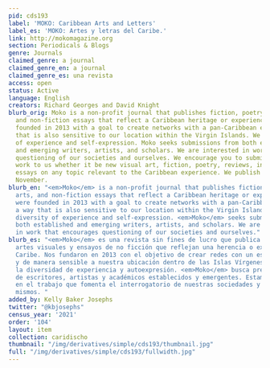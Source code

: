 ```yaml
---
pid: cds193
label: 'MOKO: Caribbean Arts and Letters'
label_es: 'MOKO: Artes y letras del Caribe.'
link: http://mokomagazine.org
section: Periodicals & Blogs
genre: Journals
claimed_genre: a journal
claimed_genre_en: a journal
claimed_genre_es: una revista
access: open
status: Active
language: English
creators: Richard Georges and David Knight
blurb_orig: Moko is a non-profit journal that publishes fiction, poetry, visual arts,
  and non-fiction essays that reflect a Caribbean heritage or experience. We were
  founded in 2013 with a goal to create networks with a pan-Caribbean ethos in a way
  that is also sensitive to our location within the Virgin Islands. We embrace diversity
  of experience and self-expression. Moko seeks submissions from both established
  and emerging writers, artists, and scholars. We are interested in work that encourages
  questioning of our societies and ourselves. We encourage you to submit your best
  work to us whether it be new visual art, fiction, poetry, reviews, interviews, or
  essays on any topic relevant to the Caribbean experience. We publish in May and
  November.
blurb_en: "<em>Moko</em> is a non-profit journal that publishes fiction, poetry, visual
  arts, and non-fiction essays that reflect a Caribbean heritage or experience. We
  were founded in 2013 with a goal to create networks with a pan-Caribbean ethos in
  a way that is also sensitive to our location within the Virgin Islands. We embrace
  diversity of experience and self-expression. <em>Moko</em> seeks submissions from
  both established and emerging writers, artists, and scholars. We are interested
  in work that encourages questioning of our societies and ourselves."
blurb_es: "<em>Moko</em> es una revista sin fines de lucro que publica ficción, poesía,
  artes visuales y ensayos de no ficción que reflejan una herencia o experiencia del
  Caribe. Nos fundaron en 2013 con el objetivo de crear redes con un espíritu pan-caribeño
  y de manera sensible a nuestra ubicación dentro de las Islas Vírgenes. Abrazamos
  la diversidad de experiencia y autoexpresión. <em>Moko</em> busca presentaciones
  de escritores, artistas y académicos establecidos y emergentes. Estamos interesados
  ​​en el trabajo que fomenta el interrogatorio de nuestras sociedades y a nosotros
  mismos. "
added_by: Kelly Baker Josephs
twitter: "@kbjosephs"
census_year: '2021'
order: '104'
layout: item
collection: caridischo
thumbnail: "/img/derivatives/simple/cds193/thumbnail.jpg"
full: "/img/derivatives/simple/cds193/fullwidth.jpg"
---
```


